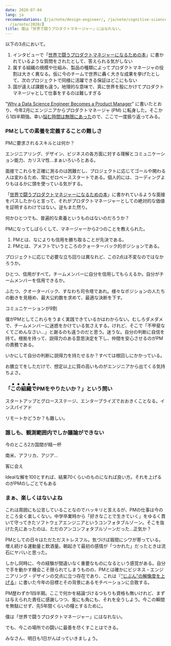 ```yaml
---
date: 2020-07-04
lang: ja
recommendations: [/ja/note/design-engineer/, /ja/note/cognitive-science-and-behavioral-economics/,
  /ja/note/2020/]
title: 僕は「世界で闘うプロダクトマネージャー」にはなれない。
---
```


以下の3点において。

1. インタビューで「[世界で闘うプロダクトマネジャーになるための本](https://amzn.to/2NSqL8Z)」に書かれているような質問をされたとして、答えられる気がしない
2. 属する組織の規模や仕組み、製品の種類によってプロダクトマネージャの役割は大きく異なる。仮に今のチームで世界に轟く大きな成果を挙げたとして、次のプロジェクトで同様に活躍できる保証はどこにもない
3. 国が違えば課題も違う。地理的な意味で、真に世界を股にかけてプロダクトマネージャとして仕事をするのは難しすぎる

"[Why a Data Science Engineer Becomes a Product Manager](/note/becoming-a-product-manager)" に書いたとおり、今年2月にエンジニアからプロダクトマネージャ (PM) に転身した。そこから1四半期強。幸い[悩む時間は無限にあった](/ja/note/think)ので、ここで一度振り返ってみる。

### PMとしての素養を定義することの難しさ

PMに要求されるスキルとは何か？

エンジニアリング、デザイン、ビジネスの各方面に対する理解とコミュニケーション能力、カリスマ性…まぁいろいろとある。

面接でこれらを正確に測るのは困難だし、プロジェクトに応じてゴールや関わる人は変わるため、常にゼロベーススタートである。個人的には、コーディングよりもはるかに頭を使っている気がする。

「[世界で闘うプロダクトマネジャーになるための本](https://amzn.to/2NSqL8Z)」に書かれているような面接をパスしたからと言って、それがプロダクトマネージャーとしての絶対的な価値を証明するわけではない。逆もまた然り。

何かひとつでも、普遍的な素養というものはないのだろうか？

PMになってしばらくして、マネージャーから2つのことを教えられた。

1. PMとは、なによりも信用を勝ち取ることが先決である。
2. PMとは、アメフトでいうところのクォーターバック的ポジションである。

プロジェクトに応じで必要な立ち回りは異なれど、この2点は不変なのではなかろうか。

ひとつ、信用がすべて。チームメンバーに自分を信用してもらえるか。自分がチームメンバーを信用できるか。

ふたつ、クオーターバック、すなわち司令塔であれ。様々なポジションの人たちの動きを見極め、最大公約数を求めて、最適な決断を下す。

コミュニケーションが9割

僕がPMとしてこれらをうまく実践できているかはわからない。むしろダメダメで、チームメンバーに迷惑をかけている気さえする。けれど、そこで「不甲斐なくてごめんなさい…」と謝るのも違うのだと思う。迷うな。自分の判断に自信を持て。根拠を持って、説得力のある意思決定を下し、仲間を安心させるのがPMの責務である。

いかにして自分の判断に説得力を持たせるか？すべては根回しにかかっている。

お膳立てをしただけで、想定以上に質の高いものがエンジニアから出てくる気持ちよさ。

### 「<ruby><rb>この組織で</rb><rp>（</rp><rt>&#x25CF;&#x25CF;&#x25CF;&#x25CF;&#x25CF;</rt><rp>）</rp></ruby>PMをやりたいか？」という問い

スタートアップとグロースステージ、エンタープライズでおおきくことなる。インスパイアド

リモートかどうか？も難しい。

### 誰しも、観測範囲内でしか議論ができない

今のところ2カ国間が精一杯

南米、アフリカ、アジア...

客に会え

Idealな解を100とすれば、結果70くらいのものになれば良い方。それを上げるのがPMのしごとでもある

### まぁ、楽しくはないよね

これは周囲にも公言していることなのでハッキリと言えるが、PMの仕事は今のところ全く楽しくない。中学卒業時から「好きなことで生きていく」をゆるく貫いて守ってきたソフトウェアエンジニアというコンフォタブルゾーン。そこを抜けた先にあったのは、ただのアンコンフォタブルゾーンだった…正気か？

PMとしての日々はただただストレスフル。気づけば眉間にシワが寄っている。増え続ける運動量と飲酒量。朝起きて最初の感情が「つかれた」だったときは流石にヤバいと思った。

しかし同時に、今の経験が間違いなく重要なものになるという感覚がある。自分で手を動かす機会こそ限られてしまうものの、PMとは確かにビジネス・エンジニアリング・デザインの交点に立つ存在であり、これは『[“じぶん”の解像度を上げる](/ja/note/2020/)』に書いた今年の目標とその背景にあるモチベーションに合致する。

PM歴わずか1四半期。ここで何かを結論づけるつもりも資格も無いけれど、まずは与えられた責任に感謝しつつ、兎にも角にも、それを全うしよう。今この瞬間を無駄にせず、先5年間くらいの糧とするために。

僕は「世界で闘うプロダクトマネージャー」にはなれない。

でも、今この場所での闘いに最善を尽くすことはできる。

みなさん、明日も1日がんばっていきましょう。

